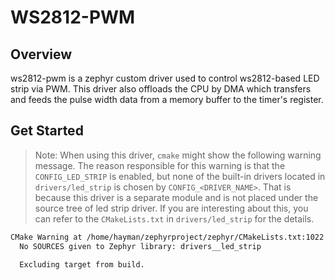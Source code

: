 # WS2812-PWM
## Overview
ws2812-pwm is a zephyr custom driver used to control ws2812-based LED strip via PWM. This driver also offloads the CPU by DMA which transfers and feeds the pulse width data from a memory buffer to the timer's register.
## Get Started

> Note:
> When using this driver, `cmake` might show the following warning message. The reason responsible for this warning is that the `CONFIG_LED_STRIP` is enabled, but none of the built-in drivers located in `drivers/led_strip` is chosen by `CONFIG_<DRIVER_NAME>`. That is because this driver is a separate module and is not placed under the source tree of led strip driver. If you are interesting about this, you can refer to the `CMakeLists.txt` in `drivers/led_strip` for the details.
  
  ```sh
  CMake Warning at /home/hayman/zephyrproject/zephyr/CMakeLists.txt:1022 (message):
    No SOURCES given to Zephyr library: drivers__led_strip
  
    Excluding target from build.
  ```
